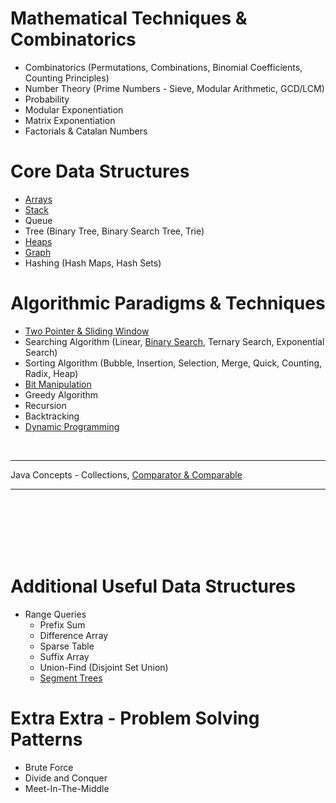 # Mathematical Techniques & Combinatorics

-   Combinatorics (Permutations, Combinations, Binomial Coefficients, Counting Principles)
-   Number Theory (Prime Numbers - Sieve, Modular Arithmetic, GCD/LCM)
-   Probability
-   Modular Exponentiation
-   Matrix Exponentiation
-   Factorials & Catalan Numbers

# Core Data Structures

-   [Arrays](./Arrays/array.md)
-   [Stack](Stack/Stack.md)
-   Queue
-   Tree (Binary Tree, Binary Search Tree, Trie)
-   [Heaps](/Heaps/heaps.md)
-   [Graph](Graph/graph.md)
-   Hashing (Hash Maps, Hash Sets)

# Algorithmic Paradigms & Techniques

-   [Two Pointer & Sliding Window](./Two%20Pointer/twoPointer.md)
-   Searching Algorithm (Linear, [Binary Search](./BinarySearch/BinarySearch.md), Ternary Search, Exponential Search)
-   Sorting Algorithm (Bubble, Insertion, Selection, Merge, Quick, Counting, Radix, Heap)
-   [Bit Manipulation](bitManipulation.md)
-   Greedy Algorithm
-   Recursion
-   Backtracking
-   [Dynamic Programming](Dynamic%20Programming/DynamicProgramming.md)
<br>
<hr>

Java Concepts - Collections, [Comparator & Comparable](./Java/sortingCollection.md)

<hr><br><br><br><br><br>

# Additional Useful Data Structures

-   Range Queries
    -   Prefix Sum
    -   Difference Array
    -   Sparse Table
    -   Suffix Array
    -   Union-Find (Disjoint Set Union)
    -   [Segment Trees](./Segment%20Trees/SegmentTree.md)

# Extra Extra - Problem Solving Patterns

-   Brute Force
-   Divide and Conquer
-   Meet-In-The-Middle
